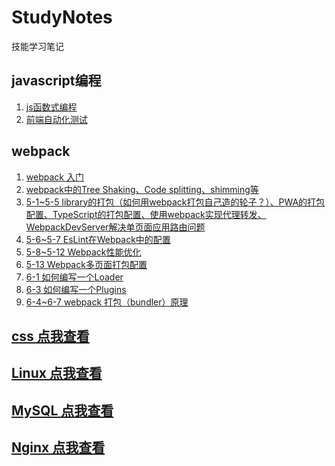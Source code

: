 # StudyNotes
技能学习笔记

## javascript编程
1. <a href="Javascript编程/js函数式编程" target="_blank">js函数式编程</ah>
2. <a href="Javascript编程/前端自动化测试" target="_blank">前端自动化测试</a>

## webpack
1. <a href="webpack/第1章-第3章" target="_blank">webpack 入门</a>
2. <a href="webpack/第4章" target="_blank">webpack中的Tree Shaking、Code splitting、shimming等</a>
3. <a href="webpack/5-1~5-5" target="_blank">5-1~5-5 library的打包（如何用webpack打包自己造的轮子？）、PWA的打包配置、TypeScript的打包配置、使用webpack实现代理转发、WebpackDevServer解决单页面应用路由问题</a>
4. <a href="webpack/5-6~5-7 EsLint在Webpack中的配置" target="_blank">5-6~5-7 EsLint在Webpack中的配置</a>
5. <a href="webpack/5-8~5-12 Webpack性能优化" target="_blank">5-8~5-12 Webpack性能优化</a>
6. <a href="webpack/5-13 Webpack多页面打包配置" target="_blank">5-13 Webpack多页面打包配置</a>
7. <a href="webpack/6-1 如何编写一个Loader" target="_blank">6-1 如何编写一个Loader</a>
8. <a href="webpack/6-3 如何编写一个Plugins" target="_blank">6-3 如何编写一个Plugins</a>
9. <a href="webpack/6-4~6-7 webpack 打包（bundler）原理" target="_blank">6-4~6-7 webpack 打包（bundler）原理</a>

## <a href="css" target="_blank">css 点我查看</a>
## <a href="Linux" target="_blank">Linux 点我查看</a>
## <a href="MySQL" target="_blank">MySQL 点我查看</a>
## <a href="Nginx" target="_blank">Nginx 点我查看</a>
